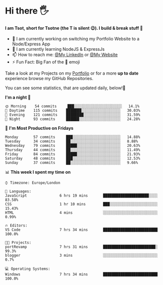 # Hi there :raised_hand_with_fingers_splayed:
#### I am Tsot, short for Tsotne (the T is silent :wink:). I build & break stuff :space_invader:
- :telescope: I am currently working on switching my Portfolio Website to a Node/Express App
- :seedling: I am currently learning NodeJS & ExpressJs
- :mailbox: How to reach me: [@My LinkedIn](https://www.linkedin.com/in/tsotne-gvadzabia/) or [@My Website](https://tsotnegvadzabia.me/contact)
- :zap: Fun Fact: Big Fan of the :space_invader: emoji

Take a look at my Projects on my [Portfolio](https://tsotnegvadzabia.me/) or for a more **up to date** experience browse my GitHub Repositories.

You can see some statistics, that are updated daily, below!:space_invader:
<!--START_SECTION:waka-->
**I'm a night 🦉** 

```text
🌞 Morning    54 commits     ███░░░░░░░░░░░░░░░░░░░░░░   14.1% 
🌆 Daytime    115 commits    ███████░░░░░░░░░░░░░░░░░░   30.03% 
🌃 Evening    121 commits    ████████░░░░░░░░░░░░░░░░░   31.59% 
🌙 Night      93 commits     ██████░░░░░░░░░░░░░░░░░░░   24.28%

```
📅 **I'm Most Productive on Fridays** 

```text
Monday       57 commits     ███░░░░░░░░░░░░░░░░░░░░░░   14.88% 
Tuesday      34 commits     ██░░░░░░░░░░░░░░░░░░░░░░░   8.88% 
Wednesday    79 commits     █████░░░░░░░░░░░░░░░░░░░░   20.63% 
Thursday     44 commits     ██░░░░░░░░░░░░░░░░░░░░░░░   11.49% 
Friday       84 commits     █████░░░░░░░░░░░░░░░░░░░░   21.93% 
Saturday     48 commits     ███░░░░░░░░░░░░░░░░░░░░░░   12.53% 
Sunday       37 commits     ██░░░░░░░░░░░░░░░░░░░░░░░   9.66%

```


📊 **This week I spent my time on** 

```text
⌚︎ Timezone: Europe/London

💬 Languages: 
JavaScript               6 hrs 19 mins       █████████████████████░░░░   83.58% 
CSS                      1 hr 10 mins        ███░░░░░░░░░░░░░░░░░░░░░░   15.43% 
HTML                     4 mins              ░░░░░░░░░░░░░░░░░░░░░░░░░   0.99%

🔥 Editors: 
VS Code                  7 hrs 34 mins       █████████████████████████   100.0%

🐱‍💻 Projects: 
portRevamp               7 hrs 31 mins       ████████████████████████░   99.3% 
blogger                  3 mins              ░░░░░░░░░░░░░░░░░░░░░░░░░   0.7%

💻 Operating Systems: 
Windows                  7 hrs 34 mins       █████████████████████████   100.0%

```


<!--END_SECTION:waka-->
